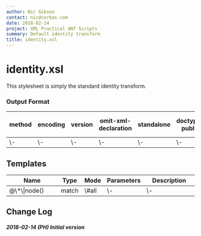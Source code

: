 ```yaml
---
author: Nic Gibson
contact: nic@corbas.com
date: 2018-02-14
project: XML Practical ANT Scripts
summary: Default identity transform
title: identity.xsl
---
```


# identity.xsl

This stylesheet is simply the standard identity transform.

### Output Format

<table>
<thead>
<tr>
<th>
method
</th>
<th>
encoding
</th>
<th>
version
</th>
<th>
omit-xml-declaration
</th>
<th>
standalone
</th>
<th>
doctype-public
</th>
<th>
doctype-system
</th>
<th>
cdata-section-elements
</th>
<th>
indent
</th>
<th>
media-type
</th>
</tr>
</thead>
<tbody>
<tr>
<td>
\-
</td>
<td>
\-
</td>
<td>
\-
</td>
<td>
\-
</td>
<td>
\-
</td>
<td>
\-
</td>
<td>
\-
</td>
<td>
\-
</td>
<td>
yes
</td>
<td>
\-
</td>
</tr>
</tbody>
</table>

## Templates

<table>
<thead>
<tr>
<th width="35%">
Name
</th>
<th>
Type
</th>
<th>
Mode
</th>
<th>
Parameters
</th>
<th width="35%">
Description
</th>
</tr>
</thead>
<tbody>
<tr>
<td>
@\*\|node()
</td>
<td>
match
</td>
<td>
\#all
</td>
<td>
\-
</td>
<td>
\-
</td>
</tr>
</tbody>
</table>

## Change Log

##### 2018-02-14 (PH) Initial version
